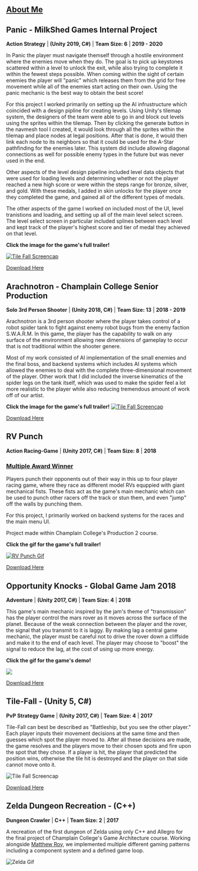 
## **[About Me](https://nicholasrobbins.github.io/AboutMe)**

 

## **Panic - MilkShed Games Internal Project**
**Action Strategy** |  **(Unity 2019, C#)**  |  **Team Size: 6**  |  **2019 - 2020** 

In Panic the player must navigate themself through a hostile environment where the enemies move when they do. The goal is to pick up keystones scattered within a level to unlock the exit, while also trying to complete it within the fewest steps possible. When coming within the sight of certain enemies the player will "panic" which releases them from the grid for free movement while all of the enemies start acting on their own. Using the panic mechanic is the best way to obtain the best score!

For this project I worked primarily on setting up the AI infrustructure which coincided with a design pipline for creating levels. Using Unity's tilemap system, the designers of the team were able to go in and block out levels using the sprites within the tilemap. Then by clicking the generate button in the navmesh tool I created, it would look through all the sprites within the tilemap and place nodes at legal positions. After that is done, it would then link each node to its neighbors so that it could be used for the A-Star pathfinding for the enemies later. This system did include allowing diagonal connections as well for possible enemy types in the future but was never used in the end. 

Other aspects of the level design pipeline included level data objects that were used for loading levels and determining whether or not the player reached a new high score or were within the steps range for bronze, silver, and gold. With these medals, I added in skin unlocks for the player once they completed the game, and gained all of the different types of medals. 

The other aspects of the game I worked on included most of the UI, level tranistions and loading, and setting up all of the main level select screen. The level select screen in particular included splines between each level and kept track of the player's highest score and tier of medal they achieved on that level.

**Click the image for the game's full trailer!**

[![Tile Fall Screencap](https://nicholasrobbins.github.io/images/Panic.png)](https://www.youtube.com/watch?v=GD_jvedD5WY)

[Download Here](https://milkshed-games.itch.io/panic-2020)
 

## **Arachnotron - Champlain College Senior Production**
**Solo 3rd Person Shooter**  |  **(Unity 2018, C#)**  |  **Team Size: 13**  |  **2018 - 2019** 

Arachnotron is a 3rd person shooter where the player takes control of a robot spider tank to fight against enemy robot bugs from the enemy faction S.W.A.R.M. In this game, the player has the capability to walk on any surface of the environment allowing new dimensions of gameplay to occur that is not traditional within the shooter genere. 

Most of my work consisted of AI implementation of the small enemies and the final boss, and backend systems which includes AI systems which allowed the enemies to deal with the complete three-dimensional movement of the player. Other work that I did included the inverse kinematics of the spider legs on the tank itself, which was used to make the spider feel a lot more realistic to the player while also reducing tremendous amount of work off of our artist.

**Click the image for the game's full trailer!**
[![Tile Fall Screencap](https://nicholasrobbins.github.io/images/Arachnotron.png)](https://www.youtube.com/watch?v=9ssWFu5WxMA)

[Download Here](https://wrong-warp-games.itch.io/arachnotron)




## **RV Punch**
**Action Racing-Game**  |  **(Unity 2017, C#)**  |  **Team Size: 8**  |  **2018** 

### **[Multiple Award Winner](https://nicholasrobbins.github.io/RvPunchAwards)**
   
Players punch their opponents out of their way in this up to four player racing game, where they race as different model RVs equppied with giant mechanical fists. These fists act as the game's main mechanic which can be used to punch other racers off the track or stun them, and even "jump" off the walls by punching them. 

For this project, I primarily worked on backend systems for the races and the main menu UI.

Project made within Champlain College's Production 2 course.

**Click the gif for the game's full trailer!**


[![RV Punch Gif](https://media.giphy.com/media/9VtKPiHFVRsvIM8RPN/giphy.gif)](https://www.youtube.com/watch?v=mn1Y-4wrkfY "RV Punch")

[Download Here](https://milkshed-games.itch.io/rvpunch)




## **Opportunity Knocks - Global Game Jam 2018**
**Adventure**  |  **(Unity 2017, C#)**  |  **Team Size: 4**  |  **2018** 

This game's main mechanic inspired by the jam's theme of "transmission" has the player control the mars rover as it moves across the surface of the planet. Because of the weak connection between the player and the rover, the signal that you transmit to it is laggy. By making lag a central game mechanic, the player must be careful not to drive the rover down a cliffside and make it to the end of each level. The player may choose to "boost" the signal to reduce the lag, at the cost of using up more energy.

**Click the gif for the game's demo!**

[![](https://media.giphy.com/media/SiJYIT5CxwITBRDcCv/giphy.gif)](http://www.youtube.com/watch?v=CNaJentJf0M "Opportunity Knocks")

[Download Here](https://globalgamejam.org/2018/games/opportunity-knocks)




## **Tile-Fall - (Unity 5, C#)**
**PvP Strategy Game**  |  **(Unity 2017, C#)**  |  **Team Size: 4**  |  **2017** 

Tile-Fall can best be described as "Battleship, but you see the other player." Each player inputs their movement decisions at the same time and then guesses which spot the player moved to. After all these decisions are made, the game resolves and the players move to their chosen spots and fire upon the spot that they chose. If a player is hit, the player that predicted the position wins, otherwise the tile hit is destroyed and the player on that side cannot move onto it.

![Tile Fall Screencap](https://telden.github.io/images/Tilefallscreencap.png)


[Download Here](https://drive.google.com/file/d/1RMaQoPNHq_EggR_bJ-dGrhc2KXwAAGXE/view?usp=sharing)




## **Zelda Dungeon Recreation - (C++)** 
**Dungeon Crawler**  |  **C++**  |  **Team Size: 2**  |  **2017** 

A recreation of the first dungeon of Zelda using only C++ and Allegro for the final project of Champlain College's Game Architecture course. Working alongside [Matthew Roy](https://www.linkedin.com/in/matthew-roy-4ba050154/), we implemented multiple different gaming patterns including a component system and a defined game loop.


![Zelda Gif](https://media.giphy.com/media/OjI22jqHhPmpszPrBD/giphy.gif)


